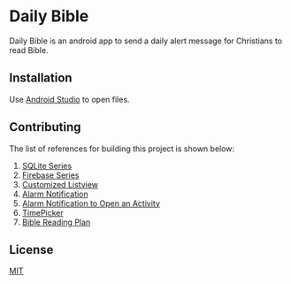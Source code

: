 # Daily Bible

Daily Bible is an android app to send a daily alert message for Christians to read Bible.

## Installation

Use [Android Studio](https://developer.android.com/studio/install) to open files.

## Contributing

The list of references for building this project is shown below:

1. [SQLite Series](https://www.youtube.com/watch?v=zTD6Zi7d9hc&list=PLgCYzUzKIBE8A8iKd3e84JxymFIORn_Lk)
2. [Firebase Series](https://www.youtube.com/watch?v=lnidtzL71ZA)
3. [Customized Listview](https://stackoverflow.com/questions/5563698/how-to-change-text-color-of-simple-list-item)
4. [Alarm Notification](https://codinginflow.com/tutorials/android/alarmmanager)
5. [Alarm Notification to Open an Activity](https://www.youtube.com/watch?v=j6kQ9gikU-A)
6. [TimePicker](https://www.tutlane.com/tutorial/android/android-timepicker-with-examples)
7. [Bible Reading Plan](https://www.biblestudytools.com/bible-reading-plan/)

## License
[MIT](https://choosealicense.com/licenses/mit/)
